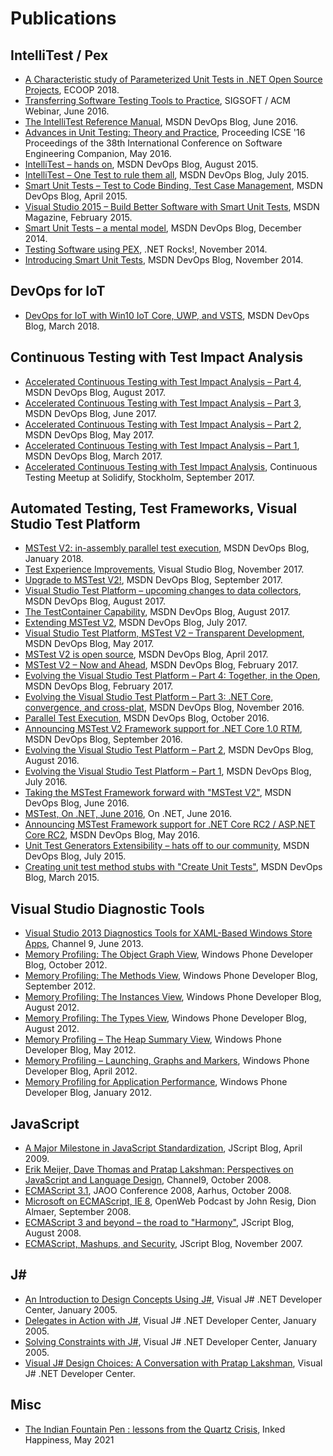 # Publications
## IntelliTest / Pex
- [A Characteristic study of Parameterized Unit Tests in .NET Open Source Projects](http://drops.dagstuhl.de/opus/volltexte/2018/9210/pdf/LIPIcs-ECOOP-2018-5.pdf), ECOOP 2018.  
- [Transferring Software Testing Tools to Practice](https://www.youtube.com/watch?v=wtoc9UjBjGI&t=135s), SIGSOFT / ACM Webinar, June 2016.  
- [The IntelliTest Reference Manual](https://devblogs.microsoft.com/devops/the-intellitest-reference-manual/), MSDN DevOps Blog, June 2016.  
- [Advances in Unit Testing: Theory and Practice](https://dl.acm.org/doi/10.1145/2889160.2891056), Proceeding ICSE '16 Proceedings of the 38th International Conference on Software Engineering Companion, May 2016.  
- [IntelliTest – hands on](https://devblogs.microsoft.com/devops/intellitest-hands-on/), MSDN DevOps Blog, August 2015.  
- [IntelliTest – One Test to rule them all](https://devblogs.microsoft.com/devops/intellitest-one-test-to-rule-them-all/), MSDN DevOps Blog, July 2015.  
- [Smart Unit Tests – Test to Code Binding, Test Case Management](https://devblogs.microsoft.com/devops/smart-unit-tests-test-to-code-binding-test-case-management/), MSDN DevOps Blog, April 2015.  
- [Visual Studio 2015 – Build Better Software with Smart Unit Tests](https://docs.microsoft.com/en-us/archive/msdn-magazine/2015/february/visual-studio-2015-build-better-software-with-smart-unit-tests), MSDN Magazine, February 2015.  
- [Smart Unit Tests – a mental model](https://devblogs.microsoft.com/devops/smart-unit-tests-a-mental-model/), MSDN DevOps Blog, December 2014.  
- [Testing Software using PEX](https://dotnetrocks.com/default.aspx?showNum=1065), .NET Rocks!, November 2014.  
- [Introducing Smart Unit Tests](https://devblogs.microsoft.com/devops/introducing-smart-unit-tests/), MSDN DevOps Blog, November 2014.  

## DevOps for IoT
- [DevOps for IoT with Win10 IoT Core, UWP, and VSTS](https://devblogs.microsoft.com/devops/devops-for-iot-with-win10-iot-core-uwp-and-vsts/), MSDN DevOps Blog, March 2018.  

## Continuous Testing with Test Impact Analysis
- [Accelerated Continuous Testing with Test Impact Analysis – Part 4](https://devblogs.microsoft.com/devops/accelerated-continuous-testing-with-test-impact-analysis-part-4/), MSDN DevOps Blog, August 2017.  
- [Accelerated Continuous Testing with Test Impact Analysis – Part 3](https://devblogs.microsoft.com/devops/accelerated-continuous-testing-with-test-impact-analysis-part-3/), MSDN DevOps Blog, June 2017.  
- [Accelerated Continuous Testing with Test Impact Analysis – Part 2](https://devblogs.microsoft.com/devops/accelerated-continuous-testing-with-test-impact-analysis-part-2/), MSDN DevOps Blog, May 2017.  
- [Accelerated Continuous Testing with Test Impact Analysis – Part 1](https://devblogs.microsoft.com/devops/accelerated-continuous-testing-with-test-impact-analysis-part-1/), MSDN DevOps Blog, March 2017.  
- [Accelerated Continuous Testing with Test Impact Analysis](https://solidify.se/continuous-testing-meetup-thursday-14th-swedish), Continuous Testing Meetup at Solidify, Stockholm, September 2017.  

## Automated Testing, Test Frameworks, Visual Studio Test Platform
- [MSTest V2: in-assembly parallel test execution](https://devblogs.microsoft.com/devops/mstest-v2-in-assembly-parallel-test-execution/), MSDN DevOps Blog, January 2018.  
- [Test Experience Improvements](https://devblogs.microsoft.com/visualstudio/test-experience-improvements/), Visual Studio Blog, November 2017.  
- [Upgrade to MSTest V2!](https://devblogs.microsoft.com/devops/upgrade-to-mstest-v2/), MSDN DevOps Blog, September 2017.  
- [Visual Studio Test Platform – upcoming changes to data collectors](https://devblogs.microsoft.com/devops/visual-studio-test-platform-upcoming-changes-to-data-collectors/), MSDN DevOps Blog, August 2017.  
- [The TestContainer Capability](https://devblogs.microsoft.com/devops/the-testcontainer-capability/), MSDN DevOps Blog, August 2017.  
- [Extending MSTest V2](https://devblogs.microsoft.com/devops/extending-mstest-v2/), MSDN DevOps Blog, July 2017.  
- [Visual Studio Test Platform, MSTest V2 – Transparent Development](https://devblogs.microsoft.com/devops/visual-studio-test-platform-mstest-v2-transparent-development/), MSDN DevOps Blog, May 2017.  
- [MSTest V2 is open source](https://devblogs.microsoft.com/devops/mstest-v2-is-open-source/), MSDN DevOps Blog, April 2017.  
- [MSTest V2 – Now and Ahead](https://devblogs.microsoft.com/devops/mstest-v2-now-and-ahead/), MSDN DevOps Blog, February 2017.  
- [Evolving the Visual Studio Test Platform – Part 4: Together, in the Open](https://devblogs.microsoft.com/devops/evolving-the-visual-studio-test-platform-part-4-together-in-the-open/), MSDN DevOps Blog, February 2017.  
- [Evolving the Visual Studio Test Platform – Part 3: .NET Core, convergence, and cross-plat](https://devblogs.microsoft.com/devops/evolving-the-test-platform-part-3-net-core-convergence-and-cross-plat/), MSDN DevOps Blog, November 2016.  
- [Parallel Test Execution](https://devblogs.microsoft.com/devops/parallel-test-execution/), MSDN DevOps Blog, October 2016.  
- [Announcing MSTest V2 Framework support for .NET Core 1.0 RTM](https://devblogs.microsoft.com/devops/announcing-mstest-v2-framework-support-for-net-core-1-0-rtm/), MSDN DevOps Blog, September 2016.  
- [Evolving the Visual Studio Test Platform – Part 2](https://devblogs.microsoft.com/devops/evolving-the-visual-studio-test-platform-part-2/), MSDN DevOps Blog, August 2016.  
- [Evolving the Visual Studio Test Platform – Part 1](https://devblogs.microsoft.com/devops/evolving-the-visual-studio-test-platform-part-1/), MSDN DevOps Blog, July 2016.  
- [Taking the MSTest Framework forward with "MSTest V2"](https://devblogs.microsoft.com/devops/taking-the-mstest-framework-forward-with-mstest-v2/), MSDN DevOps Blog, June 2016.  
- [MSTest, On .NET, June 2016](https://www.youtube.com/watch?v=TmLOLCAp1N8), On .NET, June 2016.  
- [Announcing MSTest Framework support for .NET Core RC2 / ASP.NET Core RC2](https://devblogs.microsoft.com/devops/announcing-mstest-framework-support-for-net-core-rc2-asp-net-core-rc2/), MSDN DevOps Blog, May 2016.  
- [Unit Test Generators Extensibility – hats off to our community](https://devblogs.microsoft.com/devops/unit-test-generators-extensibility-hats-off-to-our-community/), MSDN DevOps Blog, July 2015.  
- [Creating unit test method stubs with "Create Unit Tests"](https://devblogs.microsoft.com/devops/creating-unit-test-method-stubs-with-create-unit-tests/), MSDN DevOps Blog, March 2015.  

## Visual Studio Diagnostic Tools
- [Visual Studio 2013 Diagnostics Tools for XAML-Based Windows Store Apps](https://channel9.msdn.com/Events/Build/2013/3-322), Channel 9, June 2013.  
- [Memory Profiling: The Object Graph View](https://blogs.windows.com/windowsdeveloper/2012/10/23/memory-profiling-the-object-graph-view/), Windows Phone Developer Blog, October 2012.  
- [Memory Profiling: The Methods View](https://blogs.windows.com/windowsdeveloper/2012/09/06/memory-profiling-the-methods-view/), Windows Phone Developer Blog, September 2012.  
- [Memory Profiling: The Instances View](https://blogs.windows.com/windowsdeveloper/2012/08/24/memory-profiling-the-instances-view/), Windows Phone Developer Blog, August 2012.  
- [Memory Profiling: The Types View](https://blogs.windows.com/windowsdeveloper/2012/08/16/memory-profiling-the-types-view/), Windows Phone Developer Blog, August 2012.  
- [Memory Profiling – The Heap Summary View](https://blogs.windows.com/windowsdeveloper/2012/05/10/memory-profiling-the-heap-summary-view/), Windows Phone Developer Blog, May 2012.  
- [Memory Profiling – Launching, Graphs and Markers](https://blogs.windows.com/windowsdeveloper/2012/04/19/memory-profiling-launching-graphs-and-markers/), Windows Phone Developer Blog, April 2012.  
- [Memory Profiling for Application Performance](https://blogs.windows.com/windowsdeveloper/2012/01/31/memory-profiling-for-application-performance/), Windows Phone Developer Blog, January 2012.  

## JavaScript
- [A Major Milestone in JavaScript Standardization](https://docs.microsoft.com/en-us/archive/blogs/jscript/a-major-milestone-in-javascript-standardization), JScript Blog, April 2009.  
- [Erik Meijer, Dave Thomas and Pratap Lakshman: Perspectives on JavaScript and Language Design](https://channel9.msdn.com/blogs/charles/erik-meijer-dave-thomas-and-pratap-lakshman-perspectives-on-javascript), Channel9, October 2008.  
- [ECMAScript 3.1](http://jaoo.dk/aarhus-2008/presentation/ECMAScript+3.1), JAOO Conference 2008, Aarhus, October 2008.  
- [Microsoft on ECMAScript, IE 8](https://johnresig.com/blog/podcast-microsoft-on-ecmascript-ie-8/), OpenWeb Podcast by John Resig, Dion Almaer, September 2008.  
- [ECMAScript 3 and beyond – the road to "Harmony"](https://docs.microsoft.com/en-us/archive/blogs/jscript/ecmascript-3-and-beyond-the-road-to-harmony), JScript Blog, August 2008.  
- [ECMAScript, Mashups, and Security](https://docs.microsoft.com/en-us/archive/blogs/jscript/ecmascript-mashups-and-security), JScript Blog, November 2007.  

## J#
- [An Introduction to Design Concepts Using J#](https://web.archive.org/web/20050402042728/http://msdn.microsoft.com:80/vjsharp/default.aspx?pull=/library/en-us/dv_vstechart/html/dcinjsharp.asp), Visual J# .NET Developer Center, January 2005.  
- [Delegates in Action with J#](https://web.archive.org/web/20050321183707/http://msdn.microsoft.com:80/vjsharp/default.aspx?pull=/library/en-us/dv_vstechart/html/bjdelegatesinaction3.asp), Visual J# .NET Developer Center, January 2005.  
- [Solving Constraints with J#](https://web.archive.org/web/20050402042856/http://msdn.microsoft.com:80/vjsharp/default.aspx?pull=/library/en-us/dv_vstechart/html/bjconstraints.asp), Visual J# .NET Developer Center, January 2005.  
- [Visual J# Design Choices: A Conversation with Pratap Lakshman](https://web.archive.org/web/20051016025720/http://www.msdn.microsoft.com/vjsharp/productinfo/news/transcripts/default.aspx), Visual J# .NET Developer Center.  

## Misc
- [The Indian Fountain Pen : lessons from the Quartz Crisis](https://www.inkedhappiness.com/the-indian-fountain-pen-industry-lessons-for-success-from-the-quartz-crisis-pratap-lakshman/), Inked Happiness, May 2021
